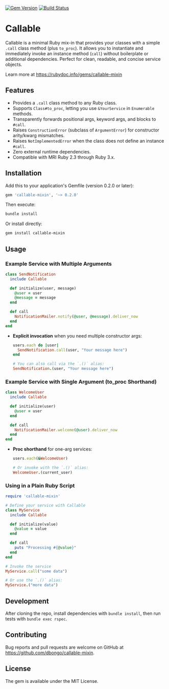 [![Gem Version](https://badge.fury.io/rb/callable-mixin.svg)](https://badge.fury.io/rb/callable-mixin)
[![Build Status](https://github.com/dbongo/callable-mixin/actions/workflows/ci.yml/badge.svg)](https://github.com/dbongo/callable-mixin/actions)

# Callable

Callable is a minimal Ruby mix-in that provides your classes with a simple `.call` class method (plus `to_proc`). It allows you to instantiate and immediately invoke an instance method (`call`) without boilerplate or additional dependencies. Perfect for clean, readable, and concise service objects.

Learn more at https://rubydoc.info/gems/callable-mixin

## Features

- Provides a `.call` class method to any Ruby class.
- Supports `Class#to_proc`, letting you use `&YourService` in `Enumerable` methods.
- Transparently forwards positional args, keyword args, and blocks to `#call`.
- Raises `ConstructionError` (subclass of `ArgumentError`) for constructor arity/kwarg mismatches.
- Raises `NotImplementedError` when the class does not define an instance `#call`.
- Zero external runtime dependencies.
- Compatible with MRI Ruby 2.3 through Ruby 3.x.

## Installation

Add this to your application's Gemfile (version 0.2.0 or later):

```ruby
gem 'callable-mixin', '~> 0.2.0'
```

Then execute:

```bash
bundle install
```

Or install directly:

```bash
gem install callable-mixin
```

## Usage

### Example Service with Multiple Arguments

```ruby
class SendNotification
  include Callable

  def initialize(user, message)
    @user = user
    @message = message
  end

  def call
    NotificationMailer.notify(@user, @message).deliver_now
  end
end
```

- **Explicit invocation** when you need multiple constructor args:

  ```ruby
  users.each do |user|
    SendNotification.call(user, "Your message here")
  end

  # You can also call via the `.()` alias:
  SendNotification.(user, "Your message here")
  ```

### Example Service with Single Argument (to_proc Shorthand)

```ruby
class WelcomeUser
  include Callable

  def initialize(user)
    @user = user
  end

  def call
    NotificationMailer.welcome(@user).deliver_now
  end
end
```

- **Proc shorthand** for one-arg services:

  ```ruby
  users.each(&WelcomeUser)

  # Or invoke with the `.()` alias:
  WelcomeUser.(current_user)
  ```

### Using in a Plain Ruby Script

```ruby
require 'callable-mixin'

# Define your service with Callable
class MyService
  include Callable

  def initialize(value)
    @value = value
  end

  def call
    puts "Processing #{@value}"
  end
end

# Invoke the service
MyService.call("some data")

# Or use the `.()` alias:
MyService.("more data")
```

## Development

After cloning the repo, install dependencies with `bundle install`, then run tests with `bundle exec rspec`.

## Contributing

Bug reports and pull requests are welcome on GitHub at https://github.com/dbongo/callable-mixin.

## License

The gem is available under the MIT License.